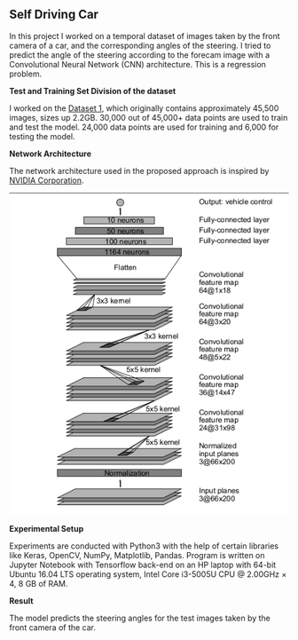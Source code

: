 ## Self Driving Car

In this project I worked on a temporal dataset of images taken by the front camera of a car, and the corresponding angles of the steering. I tried to predict the angle of the steering according to the forecam image with a Convolutional Neural Network (CNN) architecture. This is a regression problem.

**Test and Training Set Division of the dataset**

I worked on the [Dataset 1](https://github.com/SullyChen/driving-datasets), which originally contains approximately 45,500 images, sizes up 2.2GB. 30,000 out of 45,000+ data points are used to train and test the model. 24,000 data points are used for training and 6,000 for testing the model.

**Network Architecture** 

The network architecture used in the proposed approach is inspired by [NVIDIA Corporation](https://arxiv.org/pdf/1604.07316.pdf).

![alt text](https://github.com/tintin85/Self-Driving-Car/blob/master/nividia%20cnn.png)

**Experimental Setup**

Experiments are conducted with Python3 with the help of certain libraries like Keras, OpenCV, NumPy, Matplotlib, Pandas. Program is written on Jupyter Notebook with Tensorflow back-end on an HP laptop with 64-bit Ubuntu 16.04 LTS operating system, Intel Core i3-5005U CPU @ 2.00GHz × 4, 8 GB of RAM.

**Result**

The model predicts the steering angles for the test images taken by the front camera of the car.
